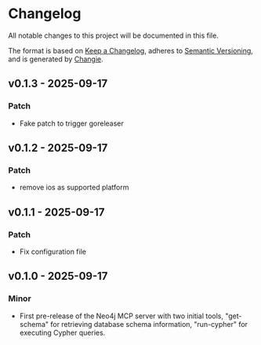 # Changelog
All notable changes to this project will be documented in this file.

The format is based on [Keep a Changelog](https://keepachangelog.com/en/1.0.0/),
adheres to [Semantic Versioning](https://semver.org/spec/v2.0.0.html),
and is generated by [Changie](https://github.com/miniscruff/changie).


## v0.1.3 - 2025-09-17
### Patch
* Fake patch to trigger goreleaser

## v0.1.2 - 2025-09-17
### Patch
* remove ios as supported platform 

## v0.1.1 - 2025-09-17
### Patch
* Fix configuration file

## v0.1.0 - 2025-09-17
### Minor
* First pre-release of the Neo4j MCP server with two initial tools, "get-schema" for retrieving database schema information, "run-cypher" for executing Cypher queries.
